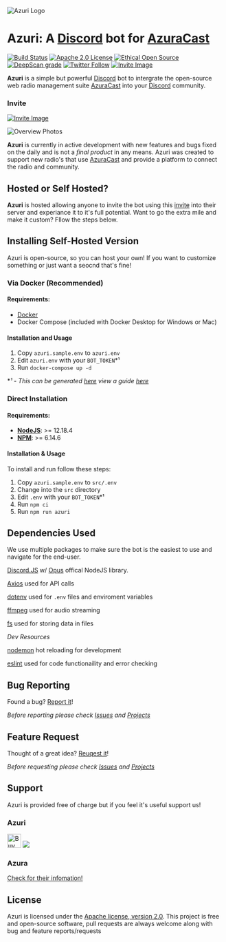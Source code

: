 [AzuraCast]: (https://www.azuracast.com/)
[Discord]: (https://discord.com)
![Azuri Logo](https://i.ninjalabs.dev/hdcgwht.png)

# Azuri: A [Discord] bot for [AzuraCast]

[![Build Status](https://travis-ci.com/NinjaLabs-Dev/Azuri.svg?branch=master)](https://travis-ci.com/NinjaLabs-Dev/Azuri)
[![Apache 2.0 License](https://img.shields.io/github/license/azuracast/azuracast.svg)]()
[![Ethical Open Source](https://img.shields.io/badge/open-ethical-%234baaaa)](https://ethicalsource.dev/definition/)
[![DeepScan grade](https://deepscan.io/api/teams/11651/projects/14572/branches/274342/badge/grade.svg)](https://deepscan.io/dashboard#view=project&tid=11651&pid=14572&bid=274342)
[![Twitter Follow](https://img.shields.io/twitter/follow/AzuriApp.svg?style=social&label=Follow)](https://twitter.com/AzuriApp)
[![Invite Image](https://img.shields.io/badge/Invite-Invite%20the%20bot-blue)](https://discord.com/api/oauth2/authorize?client_id=773671716529504267&permissions=3411008&scope=bot)

**Azuri** is a simple but powerful [Discord] bot to intergrate the open-source web radio management suite [AzuraCast] into your [Discord] community.

### Invite
[![Invite Image](https://img.shields.io/badge/Invite-Invite%20the%20bot-blue)](https://discord.com/api/oauth2/authorize?client_id=773671716529504267&permissions=3411008&scope=bot)

![Overview Photos](https://i.ninjalabs.dev/0pds770.png)

**Azuri** is currently in active development with new features and bugs fixed on the daily and is not a *final product* in any means. Azuri was created to support new radio's that use [AzuraCast] and provide a platform to connect the radio and community.

## Hosted or Self Hosted?
**Azuri** is hosted allowing anyone to invite the bot using this [invite](https://discord.com/api/oauth2/authorize?client_id=773671716529504267&permissions=3411008&scope=bot) into their server and experiance it to it's full potential. Want to go the extra mile and make it custom? Fllow the steps below.

## Installing Self-Hosted Version

Azuri is open-source, so you can host your own! If you want to customize something or just want a seocnd that's fine!

### Via Docker (Recommended)

#### Requirements:

 - [Docker](https://www.docker.com/products/docker-desktop)
 - Docker Compose (included with Docker Desktop for Windows or Mac)

#### Installation and Usage

 1. Copy `azuri.sample.env` to `azuri.env`
 2. Edit `azuri.env` with your `BOT_TOKEN`*¹
 3. Run `docker-compose up -d`

**¹ - This can be generated [here](https://discord.com/developers/applications) view a guide [here](https://discordpy.readthedocs.io/en/latest/discord.html)*

### Direct Installation

#### Requirements:
 - [**NodeJS**](https://nodejs.org/): >= 12.18.4
 - [**NPM**](https://www.npmjs.com/get-npm): >= 6.14.6

#### Installation & Usage

To install and run follow these steps:

 1. Copy `azuri.sample.env` to `src/.env`
 2. Change into the `src` directory
 3. Edit `.env` with your `BOT_TOKEN`*¹
 4. Run `npm ci`
 5. Run `npm run azuri`

## Dependencies Used

We use multiple packages to make sure the bot is the easiest to use and navigate for the end-user. 

[Discord.JS](http://discord.js.org/) w/ [Opus](https://www.npmjs.com/package/@discordjs/opus) offical NodeJS library.

[Axios](https://www.npmjs.com/package/axios) used for API calls

[dotenv](https://www.npmjs.com/package/dotenv) used for `.env` files and enviroment variables

[ffmpeg](https://www.npmjs.com/package/ffmpeg-static) used for audio streaming

[fs](https://www.npmjs.com/package/fs) used for storing data in files

*Dev Resources*

[nodemon](https://www.npmjs.com/package/nodemon) hot reloading for development

[eslint](https://www.npmjs.com/package/eslint) used for code functionaility and error checking

## Bug Reporting 
Found a bug? [Report it](https://github.com/AzuraCast/Azuri/issues/new?assignees=&labels=bug&template=bug_report.md&title=%5BBUG%5D+)!

*Before reporting please check [Issues](https://github.com/AzuraCast/Azuri/issues) and [Projects](https://github.com/AzuraCast/Azuri/projects)*

## Feature Request
Thought of a great idea? [Reuqest it](https://github.com/AzuraCast/Azuri/issues/new?assignees=&labels=enhancement&template=feature_request.md&title=%5BFEATURE%5D)!

*Before requesting please check [Issues](https://github.com/AzuraCast/Azuri/issues) and [Projects](https://github.com/AzuraCast/Azuri/projects)*

## Support
Azuri is provided free of charge but if you feel it's useful support us!

### Azuri 
<a href="https://ko-fi.com/ninjalabs" target="_blank" title="Buy me a coffee!"><img height='32' style='border:0px;height:32px;' src='https://az743702.vo.msecnd.net/cdn/kofi1.png?v=b' border='0' alt='Buy Me a Coffee at ko-fi.com' /></a>
<a href="https://www.paypal.com/cgi-bin/webscr?cmd=_s-xclick&hosted_button_id=R22KA59DG36GE"><img src="https://www.paypalobjects.com/en_US/i/btn/btn_donateCC_LG.gif"></a>

### Azura
[Check for their infomation!](https://github.com/AzuraCast/AzuraCast/blob/master/README.md#support-azuracast-development)


## License

Azuri is licensed under the [Apache license, version 2.0](https://github.com/AzuraCast/Azuri/blob/master/LICENSE). This project is free and open-source software, pull requests are always welcome along with bug and feature reports/requests